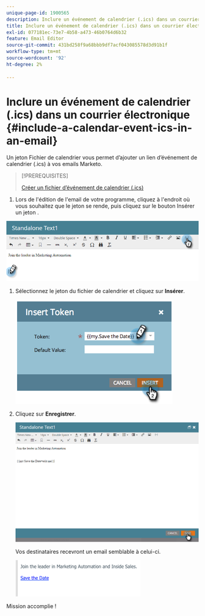 ```yaml
---
unique-page-id: 1900565
description: Inclure un événement de calendrier (.ics) dans un courrier électronique - Documents Marketo - Documentation du produit
title: Inclure un événement de calendrier (.ics) dans un courrier électronique
exl-id: 077181ec-73e7-4b58-a473-46b0764d6b32
feature: Email Editor
source-git-commit: 431bd258f9a68bbb9df7acf043085578d3d91b1f
workflow-type: tm+mt
source-wordcount: '92'
ht-degree: 2%

---
```


# Inclure un événement de calendrier (.ics) dans un courrier électronique {#include-a-calendar-event-ics-in-an-email}

Un jeton Fichier de calendrier vous permet d’ajouter un lien d’événement de calendrier (.ics) à vos emails Marketo.

>[!PREREQUISITES]
>
>[Créer un fichier d’événement de calendrier (.ics)](/help/marketo/product-docs/email-marketing/general/functions-in-the-editor/create-a-calendar-event-ics-file.md)

1. Lors de l&#39;édition de l&#39;email de votre programme, cliquez à l&#39;endroit où vous souhaitez que le jeton se rende, puis cliquez sur le bouton Insérer un jeton .

![](assets/one-6.png)

1. Sélectionnez le jeton du fichier de calendrier et cliquez sur **Insérer**.

   ![](assets/image2014-9-11-16-3a53-3a30.png)

1. Cliquez sur **Enregistrer**.

   ![](assets/three-5.png)

   Vos destinataires recevront un email semblable à celui-ci.

   ![](assets/image2014-9-11-16-3a53-3a48.png)

Mission accomplie !
